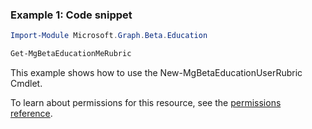 ### Example 1: Code snippet

```powershell
Import-Module Microsoft.Graph.Beta.Education

Get-MgBetaEducationMeRubric
```
This example shows how to use the New-MgBetaEducationUserRubric Cmdlet.

To learn about permissions for this resource, see the [permissions reference](/graph/permissions-reference).

